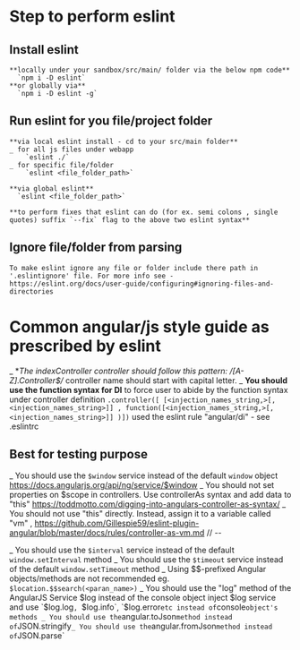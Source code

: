 # Step to perform eslint

##  Install eslint 
    **locally under your sandbox/src/main/ folder via the below npm code**
      `npm i -D eslint`
    **or globally via**
      `npm i -D eslint -g`

##  Run eslint for you file/project folder
    **via local eslint install - cd to your src/main folder**
    _ for all js files under webapp
        `eslint ./`
    _ for specific file/folder
        `eslint <file_folder_path>`

    **via global eslint**
      `eslint <file_folder_path>`

    **to perform fixes that eslint can do (for ex. semi colons , single quotes) suffix `--fix` flag to the above two eslint syntax**

##  Ignore file/folder from parsing
    To make eslint ignore any file or folder include there path in '.eslintignore' file. For more info see - https://eslint.org/docs/user-guide/configuring#ignoring-files-and-directories


# Common angular/js style guide as prescribed by eslint 

_ **The indexController controller should follow this pattern: /[A-Z].*Controller$/**
      controller name should start with capital letter.
_ **You should use the function syntax for DI**
    to force user to abide by the function syntax under controller definition `.controller([ [<injection_names_string,>[, <injection_names_string>]] , function([<injection_names_string,>[, <injection_names_string>]] )])`
    used the eslint rule "angular/di" - see .eslintrc

##  Best for testing purpose
_ You should use the `$window` service instead of the default `window` object https://docs.angularjs.org/api/ng/service/$window
_ You should not set properties on $scope in controllers. Use controllerAs syntax and add data to "this" https://toddmotto.com/digging-into-angulars-controller-as-syntax/ 
_ You should not use "this" directly. Instead, assign it to a variable called "vm" ,  https://github.com/Gillespie59/eslint-plugin-angular/blob/master/docs/rules/controller-as-vm.md
  // --

_  You should use the `$interval` service instead of the default `window.setInterval` method 
_  You should use the `$timeout` service instead of the default `window.setTimeout` method
_  Using $$-prefixed Angular objects/methods are not recommended 
      eg. ` $location.$$search(<paran_name>) `
_ You should use the "log" method of the AngularJS Service $log instead of the console object 
      inject $log service and use `$log.log`, `$log.info`, `$log.error` etc instead of `console` object's methods
_ You should use the `angular.toJson` method instead of `JSON.stringify`
_ You should use the `angular.fromJson` method instead of `JSON.parse`
